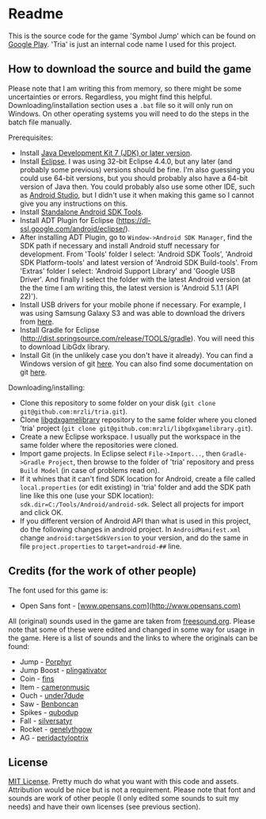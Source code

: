 # Readme

This is the source code for the game 'Symbol Jump' which can be found on [Google Play](https://play.google.com/store/apps/details?id=com.symbolplay.tria.android). 'Tria' is just an internal code name I used for this project.

## How to download the source and build the game

Please note that I am writing this from memory, so there might be some uncertainties or errors. Regardless, you might find this helpful. Downloading/installation section uses a `.bat` file so it will only run on Windows. On other operating systems you will need to do the steps in the batch file manually.

Prerequisites:

  * Install [Java Development Kit 7 (JDK) or later version](http://www.oracle.com/technetwork/java/javase/downloads/index.html).
  * Install [Eclipse](https://eclipse.org/). I was using 32-bit Eclipse 4.4.0, but any later (and probably some previous) versions should be fine. I'm also guessing you could use 64-bit versions, but you should probably also have a 64-bit version of Java then. You could probably also use some other IDE, such as [Android Studio](https://developer.android.com/sdk/index.html), but I didn't use it when making this game so I cannot give you any instructions on this.
  * Install [Standalone Android SDK Tools](https://developer.android.com/sdk/index.html#Other).
  * Install ADT Plugin for Eclipse (https://dl-ssl.google.com/android/eclipse/).
  * After installing ADT Plugin, go to `Window->Android SDK Manager`, find the SDK path if necessary and install Android stuff necessary for development. From 'Tools' folder I select: 'Android SDK Tools', 'Android SDK Platform-tools' and latest version of 'Android SDK Build-tools'. From 'Extras' folder I select: 'Android Support Library' and 'Google USB Driver'. And finally I select the folder with the latest Android version (at the the time I am writing this, the latest version is 'Android 5.1.1 (API 22)').
  * Install USB drivers for your mobile phone if necessary. For example, I was using Samsung Galaxy S3 and was able to download the drivers from [here](http://www.samsung.com/us/support/owners/product/SCH-I535MBBVZW).
  * Install Gradle for Eclipse (http://dist.springsource.com/release/TOOLS/gradle). You will need this to download LibGdx library.
  * Install Git (in the unlikely case you don't have it already). You can find a Windows version of git [here](http://git-scm.com/). You can also find some documentation on git [here](http://git-scm.com/documentation).

Downloading/installing:

  * Clone this repository to some folder on your disk (`git clone git@github.com:mrzli/tria.git`).
  * Clone [libgdxgamelibrary](https://github.com/mrzli/libgdxgamelibrary) repository to the same folder where you cloned 'tria' project (`git clone git@github.com:mrzli/libgdxgamelibrary.git`).
  * Create a new Eclipse workspace. I usually put the workspace in the same folder where the repositories were cloned.
  * Import game projects. In Eclipse select `File->Import...`, then `Gradle->Gradle Project`, then browse to the folder of 'tria' repository and press `Build Model` (in case of problems read on).
  * If it whines that it can't find SDK location for Android, create a file called `local.properties` (or edit existing) in 'tria' folder and add the SDK path line like this one (use your SDK location): `sdk.dir=C:/Tools/Android/android-sdk`. Select all projects for import and click OK.
  * If you different version of Android API than what is used in this project, do the following changes in android project. In `AndroidManifest.xml` change `android:targetSdkVersion` to your version, and do the same in file `project.properties` to `target=android-##` line.

## Credits (for the work of other people)

The font used for this game is:

  * Open Sans font - [www.opensans.com](http://www.opensans.com)

All (original) sounds used in the game are taken from [freesound.org](freesound.org). Please note that some of these were edited and changed in some way for usage in the game. Here is a list of sounds and the links to where the originals can be found:

  * Jump - [Porphyr](http://freesound.org/people/Porphyr/sounds/187567/)
  * Jump Boost - [plingativator](http://freesound.org/people/plingativator/sounds/188869/)
  * Coin - [fins](http://freesound.org/people/fins/sounds/146723/)
  * Item - [cameronmusic](http://freesound.org/people/cameronmusic/sounds/138410/)
  * Ouch - [under7dude](http://freesound.org/people/under7dude/sounds/163441/)
  * Saw - [Benboncan](http://freesound.org/people/Benboncan/sounds/60178/)
  * Spikes - [qubodup](http://freesound.org/people/qubodup/sounds/166535/)
  * Fall - [silversatyr](http://freesound.org/people/silversatyr/sounds/113366/)
  * Rocket - [genelythgow](http://freesound.org/people/genelythgow/sounds/203264/)
  * AG - [peridactyloptrix](http://freesound.org/people/peridactyloptrix/sounds/213384/)

## License

[MIT License](License.txt). Pretty much do what you want with this code and assets. Attribution would be nice but is not a requirement. Please note that font and sounds are work of other people (I only edited some sounds to suit my needs) and have their own licenses (see previous section).
